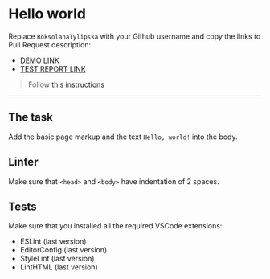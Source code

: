 # Hello world

Replace `RoksolanaTylipska` with your Github username and copy the links to Pull Request description:
- [DEMO LINK](https://github.com/RoksolanaTylipska/layout_hello-world)
- [TEST REPORT LINK](https://github.com/RoksolanaTylipska/layout_hello-world)

> Follow [this instructions](https://mate-academy.github.io/layout_task-guideline/#how-to-solve-the-layout-tasks-on-github)
___

## The task

Add the basic page markup and the text `Hello, world!` into the body.

## Linter

Make sure that `<head>` and `<body>` have indentation of 2 spaces.

## Tests

Make sure that you installed all the required VSCode extensions:

- ESLint (last version)
- EditorConfig (last version)
- StyleLint (last version)
- LintHTML (last version)

